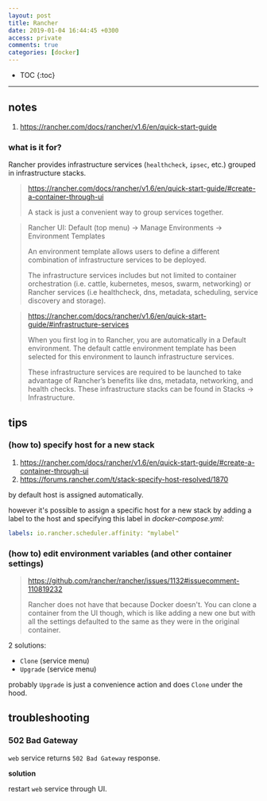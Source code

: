 ```yaml
---
layout: post
title: Rancher
date: 2019-01-04 16:44:45 +0300
access: private
comments: true
categories: [docker]
---
```


<!-- more -->

* TOC
{:toc}
<hr>

notes
-----

1. <https://rancher.com/docs/rancher/v1.6/en/quick-start-guide>

### what is it for?

Rancher provides infrastructure services (`healthcheck`, `ipsec`, etc.) grouped
in infrastructure stacks.

> <https://rancher.com/docs/rancher/v1.6/en/quick-start-guide/#create-a-container-through-ui>
>
> A stack is just a convenient way to group services together.

> Rancher UI: Default (top menu) → Manage Environments → Environment Templates
>
> An environment template allows users to define a different combination of
> infrastructure services to be deployed.
>
> The infrastructure services includes but not limited to container orchestration
> (i.e. cattle, kubernetes, mesos, swarm, networking) or Rancher services
> (i.e healthcheck, dns, metadata, scheduling, service discovery and storage).

> <https://rancher.com/docs/rancher/v1.6/en/quick-start-guide/#infrastructure-services>
>
> When you first log in to Rancher, you are automatically in a Default
> environment. The default cattle environment template has been selected
> for this environment to launch infrastructure services.
>
> These infrastructure services are required to be launched to take advantage
> of Rancher’s benefits like dns, metadata, networking, and health checks.
> These infrastructure stacks can be found in Stacks -> Infrastructure.

tips
----

### (how to) specify host for a new stack

1. <https://rancher.com/docs/rancher/v1.6/en/quick-start-guide/#create-a-container-through-ui>
2. <https://forums.rancher.com/t/stack-specify-host-resolved/1870>

by default host is assigned automatically.

however it's possible to assign a specific host for a new stack by adding
a label to the host and specifying this label in _docker-compose.yml_:

```yaml
labels: io.rancher.scheduler.affinity: "mylabel"
```

### (how to) edit environment variables (and other container settings)

> <https://github.com/rancher/rancher/issues/1132#issuecomment-110819232>
>
> Rancher does not have that because Docker doesn't. You can clone a container
> from the UI though, which is like adding a new one but with all the settings
> defaulted to the same as they were in the original container.

2 solutions:

- `Clone` (service menu)
- `Upgrade` (service menu)

probably `Upgrade` is just a convenience action and does `Clone` under the hood.

troubleshooting
---------------

### 502 Bad Gateway

`web` service returns `502 Bad Gateway` response.

**solution**

restart `web` service through UI.
